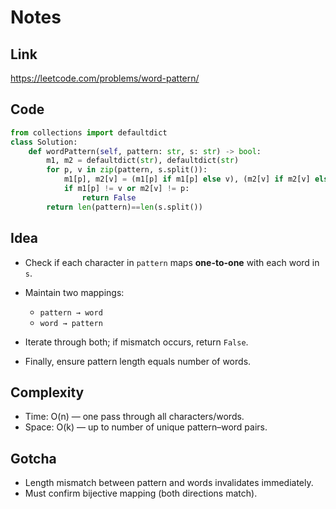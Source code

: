 # Notes

## Link
https://leetcode.com/problems/word-pattern/

## Code
``` python
from collections import defaultdict
class Solution:
    def wordPattern(self, pattern: str, s: str) -> bool:
        m1, m2 = defaultdict(str), defaultdict(str)
        for p, v in zip(pattern, s.split()):
            m1[p], m2[v] = (m1[p] if m1[p] else v), (m2[v] if m2[v] else p)
            if m1[p] != v or m2[v] != p:
                return False
        return len(pattern)==len(s.split())
```

## Idea

* Check if each character in `pattern` maps **one-to-one** with each word in `s`.
* Maintain two mappings:

  * `pattern → word`
  * `word → pattern`
* Iterate through both; if mismatch occurs, return `False`.
* Finally, ensure pattern length equals number of words.

## Complexity

* Time: O(n) — one pass through all characters/words.
* Space: O(k) — up to number of unique pattern–word pairs.

## Gotcha

* Length mismatch between pattern and words invalidates immediately.
* Must confirm bijective mapping (both directions match).
